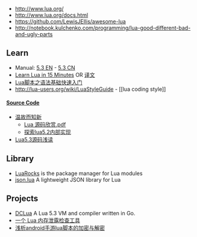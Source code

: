 - http://www.lua.org/
- http://www.lua.org/docs.html
- https://github.com/LewisJEllis/awesome-lua
- http://notebook.kulchenko.com/programming/lua-good-different-bad-and-ugly-parts



## Learn
- Manual: [5.3 EN](http://www.lua.org/manual/5.3/) - [5.3 CN](http://cloudwu.github.io/lua53doc/)
- [Learn Lua in 15 Minutes](http://tylerneylon.com/a/learn-lua/) OR [译文](http://blog.jobbole.com/70480/)
- [Lua脚本之语法基础快速入门](http://www.cocos.com/doc/tutorial/show?id=1929)
- http://lua-users.org/wiki/LuaStyleGuide - [[lua coding style]]
#### [Source Code](http://lua-users.org/wiki/LuaSource)
- [温故而知新](http://blog.codingnow.com/2013/01/reading_lua_vm.html)
  - [Lua 源码欣赏.pdf](http://www.codingnow.com/temp/readinglua.pdf)
  - [探索lua5.2内部实现](http://blog.csdn.net/yuanlin2008/article/category/1307277)
- [Lua5.3源码浅读](http://sunhantao.github.io/2016/02/05/Lua5.3%E6%BA%90%E7%A0%81%E6%B5%85%E8%AF%BB/)



## Library
- [LuaRocks](https://luarocks.org/) is the package manager for Lua modules
- [json.lua](https://github.com/rxi/json.lua) A lightweight JSON library for Lua



## Projects
- [DCLua](https://github.com/milochristiansen/lua) A Lua 5.3 VM and compiler written in Go.
- [一个 Lua 内存泄露检查工具](http://blog.codingnow.com/2012/12/lua_snapshot.html)
- [浅析android手游lua脚本的加密与解密](https://bbs.pediy.com/thread-216969-1.htm)
